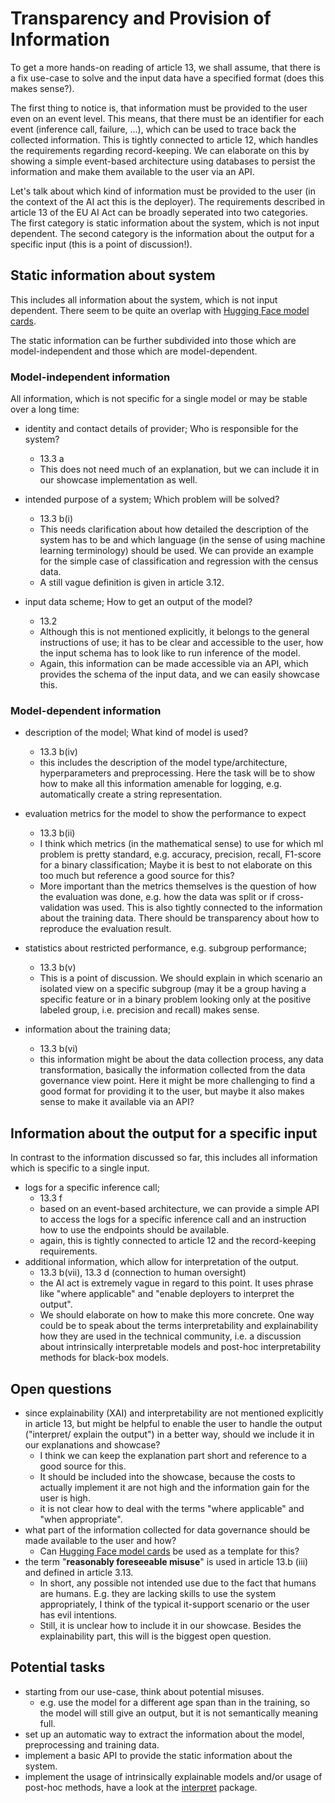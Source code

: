 # Transparency and Provision of Information

To get a more hands-on reading of article 13, we shall assume, that there
is a fix use-case to solve and the input data have a specified format
(does this makes sense?).

The first thing to notice is, that information
must be provided to the user even on an event level. This means, that there
must be an identifier for each event (inference call, failure, ...), which can be used to trace back the
collected information. This is tightly connected to article 12, which
handles the requirements regarding record-keeping. We can elaborate on this
by showing a simple event-based architecture using databases
to persist the information and make them available to the user via an API.

Let's talk about which kind of information must be provided to the user (in the context of the AI act this is the deployer).
The requirements described in article 13 of the EU AI Act can be broadly
seperated into two categories. The first category is static information
about the system, which is not input dependent. The second category is the
information about the output for a specific input (this is a point of discussion!).


## Static information about system

This includes all information about the system, which is not input dependent.
There seem to be quite an overlap with
[Hugging Face model cards](https://huggingface.co/docs/hub/en/model-cards).

The static information can be further subdivided into those which are model-independent
and those which are model-dependent.

### Model-independent information
All information, which is not specific for a single model or may be stable over
a long time:

* identity and contact details of provider; Who is responsible for the system?
    * 13.3 a
    * This does not need much of an explanation, but we can include it in our showcase implementation as well.

* intended purpose of a system; Which problem will be solved?
    * 13.3 b(i)
    * This needs clarification about how detailed the description of the system
      has to be and which language (in the sense of using machine learning terminology) should be used. We can provide an example for the simple case of classification and regression with the census data.
    * A still vague definition is given in article 3.12.

* input data scheme; How to get an output of the model?
    * 13.2
    * Although this is not mentioned explicitly, it belongs to the general instructions of use; it has to be clear and accessible to the user, how the input schema has to look like to run inference of the model.
    * Again, this information can be made accessible via an API, which provides the schema of the input data, and we can easily showcase this.


### Model-dependent information

* description of the model; What kind of model is used?
    * 13.3 b(iv)
    * this includes the description of the model type/architecture, hyperparameters and preprocessing. Here the task will be to show how to make all this information amenable for logging, e.g. automatically create a string representation.

* evaluation metrics for the model to show the performance to expect
    * 13.3 b(ii)
    * I think which metrics (in the mathematical sense) to use for which ml problem
      is pretty standard, e.g. accuracy, precision, recall, F1-score for a binary classification; Maybe it is best to not elaborate on this too much but reference a
      good source for this?
    * More important than the metrics themselves is the question of how the evaluation
      was done, e.g. how the data was split or if cross-validation was used. This
      is also tightly connected to the information about the training data. There
      should be transparency about how to reproduce the evaluation result.

* statistics about restricted performance, e.g. subgroup performance;
    * 13.3 b(v)
    * This is a point of discussion. We should explain in which scenario an isolated
      view on a specific subgroup (may it be a group having a specific feature or
      in a binary problem looking only at the positive labeled group, i.e. precision and recall) makes sense.

* information about the training data;
    * 13.3 b(vi)
    * this information might be about the data collection process, any data transformation, basically the information collected from the data governance view point. Here it might be more challenging to find a good format for providing it
      to the user, but maybe it also makes sense to make it available via an API?


## Information about the output for a specific input

In contrast to the information discussed so far, this includes all information
which is specific to a single input.
* logs for a specific inference call;
    * 13.3 f
    * based on an event-based architecture, we can provide a simple API to access the logs for a specific inference call and an instruction how to use the endpoints should be available.
    * again, this is tightly connected to article 12 and the record-keeping requirements.
* additional information, which allow for interpretation of the output.
    * 13.3 b(vii), 13.3 d (connection to human oversight)
    * the AI act is extremely vague in regard to this point. It uses phrase like
      "where applicable" and "enable deployers to interpret the output".
    * We should elaborate on how to make this more concrete. One way could be to speak
      about the terms interpretability and explainability how they are used in the technical community, i.e. a discussion about intrinsically interpretable models and post-hoc interpretability methods for black-box models.

## Open questions

* since explainability (XAI) and interpretability are not mentioned explicitly in article 13, but might be helpful to enable the user to handle the output ("interpret/ explain the output") in a better way, should we include it in our explanations and showcase?
    * I think we can keep the explanation part short and reference to a good source for this.
    * It should be included into the showcase, because the costs to actually implement it are not high and the information gain for the user is high.
    * it is not clear how to deal with the terms "where applicable" and "when appropriate".
* what part of the information collected for data governance should be made available to the user and how?
    * Can [Hugging Face model cards](https://huggingface.co/docs/hub/en/model-cards) be used as a template for this?
* the term "**reasonably foreseeable misuse**" is used in article 13.b (iii) and defined in article 3.13.
    * In short, any possible not intended use due to the fact that humans are humans. E.g. they are lacking skills to use the system appropriately, I think of the typical it-support scenario or the user has evil intentions.
    * Still, it is unclear how to include it in our showcase. Besides the explainability part, this will is the biggest open question.

## Potential tasks

* starting from our use-case, think about potential misuses.
    * e.g. use the model for a different age span than in the training,
      so the model will still give an output, but it is not semantically meaning full.
* set up an automatic way to extract the information about the model, preprocessing and training data.
* implement a basic API to provide the static information about the system.
* implement the usage of intrinsically explainable models and/or usage of post-hoc methods, have a look at the [interpret](https://github.com/interpretml/interpret) package.